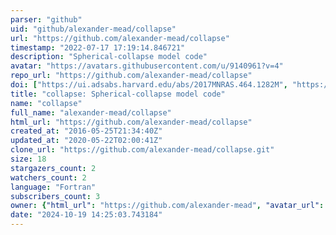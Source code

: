 ```yaml
---
parser: "github"
uid: "github/alexander-mead/collapse"
url: "https://github.com/alexander-mead/collapse"
timestamp: "2022-07-17 17:19:14.846721"
description: "Spherical-collapse model code"
avatar: "https://avatars.githubusercontent.com/u/9140961?v=4"
repo_url: "https://github.com/alexander-mead/collapse"
doi: ["https://ui.adsabs.harvard.edu/abs/2017MNRAS.464.1282M", "https://ui.adsabs.harvard.edu/abs/2018ascl.soft02014M/abstract"]
title: "collapse: Spherical-collapse model code"
name: "collapse"
full_name: "alexander-mead/collapse"
html_url: "https://github.com/alexander-mead/collapse"
created_at: "2016-05-25T21:34:40Z"
updated_at: "2020-05-22T02:00:41Z"
clone_url: "https://github.com/alexander-mead/collapse.git"
size: 18
stargazers_count: 2
watchers_count: 2
language: "Fortran"
subscribers_count: 3
owner: {"html_url": "https://github.com/alexander-mead", "avatar_url": "https://avatars.githubusercontent.com/u/9140961?v=4", "login": "alexander-mead", "type": "User"}
date: "2024-10-19 14:25:03.743184"
---
```

